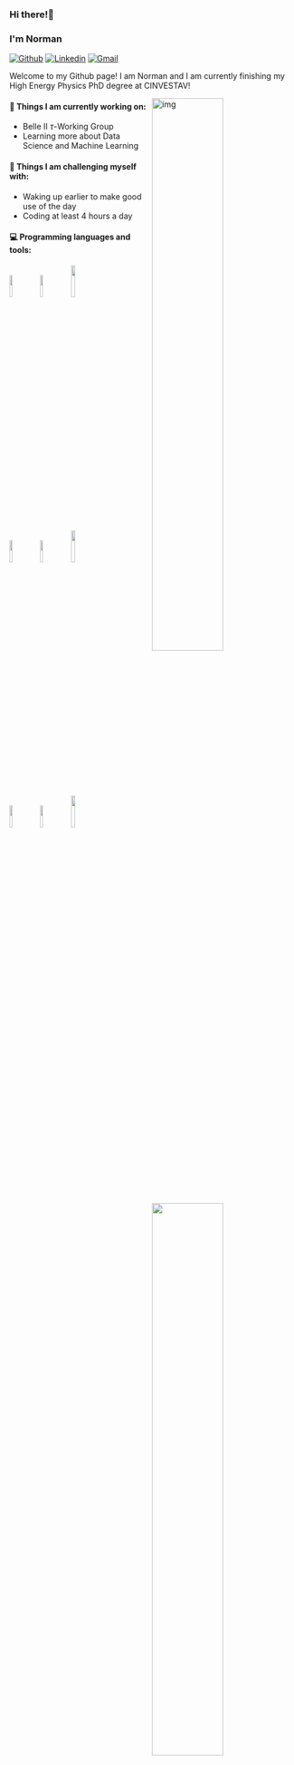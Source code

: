 ### Hi there!👋
### I'm Norman 

[![Github](https://img.shields.io/badge/-Github-000?style=flat&logo=Github&logoColor=white)](https://github.com/normanmolina)
[![Linkedin](https://img.shields.io/badge/-LinkedIn-blue?style=flat&logo=Linkedin&logoColor=white)](https://www.linkedin.com/in/norman-molina/)
[![Gmail](https://img.shields.io/badge/-Gmail-c14438?style=flat&logo=Gmail&logoColor=white)](normanmolina16@gmail.com)

Welcome to my Github page! I am Norman and I am currently finishing my High Energy Physics PhD degree at CINVESTAV!  

<img align="right" alt="img" src="http://4.bp.blogspot.com/-LBSUmvqzYNo/Uf_uJvSZnpI/AAAAAAAAAq0/HKBgfdlS05o/s1600/CERN-Higgs-Simulation.jpg" width="50%" height="auto" />

#### 🌱 Things I am currently working on: 
- Belle II $\tau$-Working Group  
- Learning more about Data Science and Machine Learning 

#### :muscle: Things I am challenging myself with:
- Waking up earlier to make good use of the day
- Coding at least 4 hours a day

#### :computer: Programming languages and tools: 
<p>
	<img width="50%" align="right" src="https://github-readme-stats.vercel.app/api?username=normanmolina&show_icons=true&hide_border=true" />

<code><img width="10%" src="https://www.vectorlogo.zone/logos/python/python-ar21.svg"></code>
<code><img width="10%" src="https://www.vectorlogo.zone/logos/git-scm/git-scm-ar21.svg"></code>
<code><img width="12%" src="https://root.cern/img/logos/ROOT_Logo/misc/generic-logo-color-plustext-512.png"></code>
<br />
<code><img width="10%" src="https://seeklogo.com/images/C/c-logo-43CE78FF9C-seeklogo.com.png"></code>
<code><img width="10%" src="https://encrypted-tbn0.gstatic.com/images?q=tbn:ANd9GcSu2WQPSFOHO2KaqO_Q2CV8MAYiIGO_ODRtUqPM7CGO6sm1ewDCKKhpGEcMiEqCHWrx8a4&usqp=CAU"></code>
<code><img width="12%" src="https://upload.wikimedia.org/wikipedia/commons/thumb/0/05/Scikit_learn_logo_small.svg/1280px-Scikit_learn_logo_small.svg.png"></code>
<br />
<code><img width="10%" src="https://upload.wikimedia.org/wikipedia/commons/thumb/8/82/Gnu-bash-logo.svg/1200px-Gnu-bash-logo.svg.png"></code>
<code><img width="10%" src="https://cobaltoconsulting.com/wp-content/uploads/2019/09/javascript-logo.png"></code>
<code><img width="12%" src="https://esden.es/wp-content/uploads/2017/04/kisspng-microsoft-sql-server-mysql-database-logo-5b098c6ee92a46.0488681015273524309551.png"></code>
</p>
